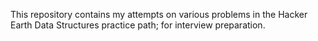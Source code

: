 This repository contains my attempts on various problems in the Hacker Earth Data Structures practice path; for interview preparation.

